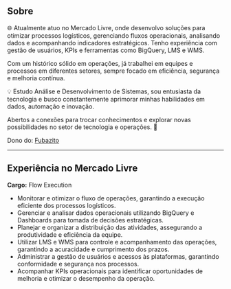 ## Sobre

🌐 Atualmente atuo no Mercado Livre, onde desenvolvo soluções para otimizar processos logísticos, gerenciando fluxos operacionais, analisando dados e acompanhando indicadores estratégicos. Tenho experiência com gestão de usuários, KPIs e ferramentas como BigQuery, LMS e WMS.

Com um histórico sólido em operações, já trabalhei em equipes e processos em diferentes setores, sempre focado em eficiência, segurança e melhoria contínua.

💡 Estudo Análise e Desenvolvimento de Sistemas, sou entusiasta da tecnologia e busco constantemente aprimorar minhas habilidades em dados, automação e inovação.

Abertos a conexões para trocar conhecimentos e explorar novas possibilidades no setor de tecnologia e operações. 🚀

Dono do: <a href="https://www.fubazito.com.br" target="_blank">Fubazito</a>

---

## Experiência no Mercado Livre

**Cargo:** Flow Execution

- Monitorar e otimizar o fluxo de operações, garantindo a execução eficiente dos processos logísticos.
- Gerenciar e analisar dados operacionais utilizando BigQuery e Dashboards para tomada de decisões estratégicas.
- Planejar e organizar a distribuição das atividades, assegurando a produtividade e eficiência da equipe.
- Utilizar LMS e WMS para controle e acompanhamento das operações, garantindo a acuracidade e cumprimento dos prazos.
- Administrar a gestão de usuários e acessos às plataformas, garantindo conformidade e segurança nos processos.
- Acompanhar KPIs operacionais para identificar oportunidades de melhoria e otimizar o desempenho da operação.
